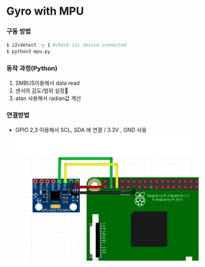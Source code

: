 # Gyro with MPU

### 구동 방법
```sh
$ i2cdetect -y 1 #check i2c device connected
$ python3 mpu.py
```

### 동작 과정(Python)
1. SMBUS이용해서 data read
2. 센서의 감도/범위 설정
3. atan 사용해서 radian값 계산

### 연결방법
- GPIO 2,3 이용해서 SCL, SDA 에 연결  /  3.3V , GND 사용
![led-pi](./pi_image.png)